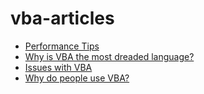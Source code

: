 # vba-articles

* [Performance Tips](./articles/PerformanceTips.html)
* [Why is VBA the most dreaded language?](./articles/Why%20is%20VBA%20most%20dreaded.html)
* [Issues with VBA](./articles/Issues%20with%20VBA.html)
* [Why do people use VBA?](./articles/Why%20do%20people%20use%20VBA.html)